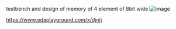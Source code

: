 testbench and design of memory of 4 element of 8bit wide
![image](https://user-images.githubusercontent.com/81949971/210103302-d9329dab-ecdd-46a7-b787-0dacbe007349.png)

https://www.edaplayground.com/x/djnj\
